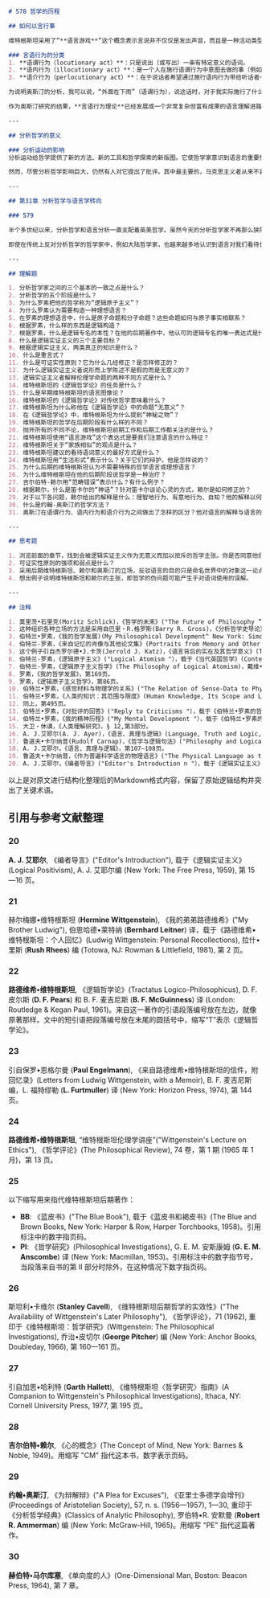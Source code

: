 ```markdown
# 578 哲学的历程

## 如何以言行事

维特根斯坦采用了“**语言游戏**”这个概念表示言说并不仅仅是发出声音，而且是一种活动类型。类似地，奥斯汀在他的重要著作《如何以言行事》中引入了“**言语行为**”这个概念。当某人说某事时，就施行了许多可以区分的行为。

### 言语行为的分类
1. **语谓行为（locutionary act）**：只是说出（或写出）一串有特定意义的语词。
2. **语内行为（illocutionary act）**：是一个人在施行语谓行为中意图去做的事（例如，报告、警告、忏悔、建议、命令）。
3. **语介行为（perlocutionary act）**：在于说话者希望通过施行语内行为带给听话者一方的实际反应（例如，说服、欺骗、恐吓、启发等）。

为说明奥斯汀的分析，我可以说，“外面在下雨”（语谓行为），说这话时，对于我实际施行了什么行为（语内行为）有几种可能性：报告事实，表达对天气的失望，建议你留下来，说谎，等等。让我们假设我只是在报告事实。通过这一行为，有几种我意图带给听话者一方的效果（语介行为）——例如，我可能试图让听话者正确地相信天在下雨，让听话者从自怜中转移开，使得听话者认识到开车是危险的，等等。

作为奥斯汀研究的结果，**言语行为理论**已经发展成一个非常复杂但富有成果的语言理解进路。从这一简明解说中，可以清楚看到，从罗素的语言的功能就是指称世界中的事实这一观点出发，语言理论已经走了很长的路程。我们的词项的意义和使用的问题，或者（b）证明它其实是一个伪问题。在何种程度上你认为借助语言分析研究哲学是有用的？ **分析哲学的意义**

---

## 分析哲学的意义

### 分析运动的影响
分析运动给哲学提供了新的方法、新的工具和哲学探索的新版图。它使哲学家意识到语言的重要性，既可以作为哲学资源，又可以成为澄清理解的障碍。“哲学中的语言学转向”和“哲学革命”这些曾被用来描述其影响的口号表征出它的影响。分析哲学，通过它的所有不同变种，在英语世界中占有支配地位，并且产生了这种方法的许多杰出实践者，以及很多有启发性的20世纪哲学经典。今天，如果不对这一运动的成果加以注意，没有人能成为一位严肃的哲学学者。

然而，尽管分析哲学影响巨大，仍然有人对它提出了批评。其中最主要的，马克思主义者从来不喜欢它。赫伯特-马尔库塞，一个当代马克思主义理论家，把它描述为“单向度的哲学”。他主张日常语言包含着占优势的权力结构的意识形态沉淀。因此，维特根斯坦的断言“哲学让一切照旧”妨碍了任何对现状的激烈批判和改变。在20世纪的前半期，大陆（欧洲）现象学和存在主义运动的成员倾向于相信语言分析是不相干的，因为我们当前的说话方式遮蔽而不是揭示了我们生活经验的丰富维度，他们认为生活经验才是哲学探索的恰当主题。

---

## 第31章 分析哲学与语言学转向

### 579

半个多世纪以来，分析哲学和语言分析一直支配着英美哲学。虽然今天的分析哲学家不再那么狭隘地专注于语言，但他们仍然确信哲学应该通过对具体主张的零碎分析来进行，并且精确性和清晰性比动人的宏大概括更重要。分析哲学今天仍然继续肯定甚至更加强调科学对哲学理论工作的重要性。例如，今天的心灵哲学家不像吉尔伯特•赖尔那样专注于对我们如何使用我们的精神词项进行语言分析。取而代之的是，他们试图理解日常精神词汇与关于认知的大脑研究的发现之间如何相关或不相关。

即使在传统上反对分析哲学的哲学家中，例如大陆哲学家，也越来越多地认识到语言对我们看待世界的方式有巨大影响，不能被忽视。因此，在过去的几十年中，已经存在着从分析哲学和大陆哲学的鸿沟两边架设桥梁的努力，以便从两个对立阵营的洞见中学习。

---

## 理解题

1. 分析哲学家之间的三个基本的一致之点是什么？
2. 分析哲学的五个阶段是什么？
3. 为什么罗素把他的哲学称为“逻辑原子主义”？
4. 为什么罗素认为需要构造一种理想语言？
5. 在罗素的理想语言中，什么是原子命题和分子命题？这些命题如何与原子事实相联系？
6. 根据罗素，什么样的东西是逻辑构造？
7. 根据罗素，什么是逻辑专名的本性？在他的后期著作中，他认可的逻辑专名的唯一表达式是什么？
8. 什么是逻辑实证主义的三个主要目标？
9. 根据逻辑实证主义，两类真正的知识是什么？
10. 什么是重言式？
11. 什么是可证实性原则？它为什么几经修正？是怎样修正的？
12. 为什么逻辑实证主义者说形而上学陈述不是假的而是无意义的？
13. 逻辑实证主义者解释伦理学命题的两种不同方式是什么？
14. 维特根斯坦的《逻辑哲学论》的任务是什么？
15. 什么是早期维特根斯坦的语言图像论？
16. 维特根斯坦的《逻辑哲学论》对传统哲学意味着什么？
17. 维特根斯坦为什么称他在《逻辑哲学论》中的命题“无意义”？
18. 在《逻辑哲学论》中，维特根斯坦为什么提到“神秘之物”？
19. 维特根斯坦的哲学在后期阶段有什么样的不同？
20. 抛开所有的不同不论，维特根斯坦前期工作和后期工作都关注的是什么？
21. 维特根斯坦使用“语言游戏”这个表达式是要我们注意语言的什么特征？
22. 维特根斯坦关于“家族相似”的观点是什么？
23. 维特根斯坦建议的看待语词意义的最好方式是什么？
24. 维特根斯坦用“生活形式”表示什么？关于它们的辩护，他是怎样说的？
25. 为什么后期的维特根斯坦认为不需要特殊的哲学语言或理想语言？
26. 为什么维特根斯坦在他的后期阶段说哲学是一种治疗？
27. 吉尔伯特-赖尔用“范畴错误”表示什么？有什么例子？
28. 根据赖尔，什么是笛卡尔的“神话”？针对笛卡尔谈论心灵的方式，赖尔是如何修正的？
29. 对于以下各问题，赖尔给出的解释是什么：理智地行为、有意地行为、自知？他的解释以何种方式试图瓦解笛卡尔的观念，艮叽心灵是一个单独的实体，它是特殊精神活动发生的场所？
30. 什么是约翰-奥斯汀的哲学方法？
31. 奥斯汀在语谓行为、语内行为和语介行为之间做出了怎样的区分？他对语言的解释与语言的目的仅仅是指称世界中的事实这一观点有怎样的不同？

---

## 思考题

1. 浏览前面的章节，找到会被逻辑实证主义作为无意义而加以拒斥的哲学主张。你是否同意他们对这些主张的判定？
2. 可证实性原则的强项和弱点是什么？
3. 采用后期维特根斯坦、赖尔和奥斯汀的立场，反驳语言的目的只是命名世界中的对象这一论点。
4. 想出例子说明维特根斯坦和赖尔的主张，即哲学的伪问题可能产生于对语词使用的误解。

---

## 注释

1. 莫里茨•石里克(Moritz Schlick)，《哲学的未来》("The Future of Philosophy ”)，载于《语言学转向：哲学方法的新近论文集》(The Linguistic Turn: Recent Essays in Philosophical Method), 理查德.罗蒂(Richard Rorty)编(Chicago: University of Chicago Press, 1967)，第48页。
2. 这种组织各种立场的方法是采用自巴里・R.格罗斯(Barry R. Gross)，《分析哲学史导论》(Analytic Philosophy: An Historical Introduction, New York: Pegasus, 1970)，第13—14页。
3. 伯特兰•罗素，《我的哲学发展)(My Philosophical Development^ New York: Simon & Schuster, 1959)，第11页。
4. 伯特兰-罗素，《来自记忆的肖像与其他论文集》(Portraits from Memory and Other Essays，London: Allen & Unwin, 1956)，第53页。
5. 这个例子引自杰罗尔德•J.卡茨(Jerrold J. Katz)，《语言背后的实在及其哲学意义》(The Underlying Reality of Language and Its Philosophical Import^ New York: Harper Torchbooks, Harper & Row, 1971)，第6页。
6. 伯特兰-罗素，《逻辑原子主义》("Logical Atomism "），载于《当代英国哲学》(Contemporary British Philosophy)，第1卷，J.H.缪尔黑德(J. H. Muirhead )编(London: Allen & Unwin, 1924)，第377页。
7. 伯特兰-罗素，《逻辑原子主义哲学》(The Philosophy of Logical Atomism)，戴维•皮尔斯(David Pears)编(La Salle, IL: Open Court, 1985)，第58页。
8. 罗素，《我的哲学发展》，第169页。
9. 罗素，《逻辑原子主义哲学》，第86页。
10. 伯特兰•罗素，《感觉材料与物理学的关系》("The Relation of Sense-Data to Physics"），载于《神秘主义与逻辑》(Mysticism and Logic)，伯特兰•罗素编(Garden City, NY: Doubleday Anchor Books, 1957)，第150页。
11. 伯特兰•罗素，《人类的知识：其范围与限度》(Human Knowledge, Its Scope and Limits, New York: Simon & Schuster, 1948)，第488页。
12. 同上，第495页。
13. 伯特兰•罗素，《对批评的回答》("Reply to Criticisms "），载于《伯特兰•罗素的哲学：在世哲学家文库第五卷》(The Philosophy of Bertrand Russell, Vol. 5: The Library of Living Philosophers)，保罗•A.谢尔普(Paul A. Schilpp)编(Evanston IL: Northwestern University 1944)，第719页。
14. 伯特兰•罗素，《我的精神历程》("My Mental Development "），载于《伯特兰•罗素的哲学》，第19页。
15. 大卫・休谟，《人类理解研究》，§ 12,第3部分。
16. A. J.艾耶尔(A. J. Ayer)，《语言、真理与逻辑》(Language, Truth and Logic, New York: Dover, n. d.)，第36页。
17. 鲁道夫•卡尔纳普(Rudolf Carnap)，《哲学与逻辑句法》("Philosophy and Logical Syntax n "），载于《20世纪哲学读本》(Readings in Twentieth-Century Philosophy)，威廉 • P.奥尔斯顿(William P. Alston)和乔治•纳克里凯安(George Nakhnikian)编(New York: The Free Press of Glencoe, Macmillan, 1963)，第432页。
18. A. J.艾耶尔，《语言、真理与逻辑》，第107—108页。
19. 鲁道夫•卡尔纳普，《作为普遍科学语言的物理语言》("The Physical Language as the Universal Language of Science"），载于《20世纪哲学读本》，第393—394页。
20. A. J.艾耶尔，《编者导言》("Editor's Introduction n "），载于《逻辑实证主义》(Logical Positivism)，A.
```

以上是对原文进行结构化整理后的Markdown格式内容，保留了原始逻辑结构并突出了关键术语。

## 引用与参考文献整理

### 20
**A. J. 艾耶尔**, 《编者导言》("Editor's Introduction"), 载于《逻辑实证主义》(Logical Positivism), A. J. 艾耶尔编 (New York: The Free Press, 1959), 第 15—16 页。

### 21
赫尔梅娜•维特根斯坦 (**Hermine Wittgenstein**), 《我的弟弟路德维希》("My Brother Ludwig"), 伯恩哈德•莱特纳 (**Bernhard Leitner**) 译，载于《路德维希•维特根斯坦：个人回忆》(Ludwig Wittgenstein: Personal Recollections), 拉什•里斯 (**Rush Rhees**) 编 (Totowa, NJ: Rowman & Littlefield, 1981), 第 2 页。

### 22
**路德维希•维特根斯坦**, 《逻辑哲学论》(Tractatus Logico-Philosophicus), D. F. 皮尔斯 (**D. F. Pears**) 和 B. F. 麦吉尼斯 (**B. F. McGuinness**) 译 (London: Routledge & Kegan Paul, 1961)。来自这一著作的引语段落编号放在左边，就像原著那样。文中的短引语把段落编号放在末尾的圆括号中，缩写“T”表示《逻辑哲学论》。

### 23
引自保罗•恩格尔曼 (**Paul Engelmann**), 《来自路德维希•维特根斯坦的信件，附回忆录》(Letters from Ludwig Wittgenstein, with a Memoir), B. F. 麦吉尼斯编，L. 福特缪勒 (**L. Furtmuller**) 译 (New York: Horizon Press, 1974), 第 144 页。

### 24
**路德维希•维特根斯坦**, “维特根斯坦伦理学讲座”("Wittgenstein's Lecture on Ethics"), 《哲学评论》(The Philosophical Review), 74 卷，第 1 期 (1965 年 1 月)，第 13 页。

### 25
以下缩写用来指代维特根斯坦后期著作：

- **BB**: 《蓝皮书》("The Blue Book"), 载于《蓝皮书和褐皮书》(The Blue and Brown Books, New York: Harper & Row, Harper Torchbooks, 1958)。引用标注中的数字指页码。
- **PI**: 《哲学研究》(Philosophical Investigations), G. E. M. 安斯康姆 (**G. E. M. Anscombe**) 译 (New York: Macmillan, 1953)。引用标注中的数字指节号，当段落来自书的第 II 部分时除外，在这种情况下数字指页码。

### 26
斯坦利•卡维尔 (**Stanley Cavell**), 《维特根斯坦后期哲学的实效性》("The Availability of Wittgenstein's Later Philosophy"), 《哲学评论》，71 (1962), 重印于《维特根斯坦：哲学研究》(Wittgenstein: The Philosophical Investigations), 乔治•皮切尔 (**George Pitcher**) 编 (New York: Anchor Books, Doubleday, 1966), 第 160—161 页。

### 27
引自加思•哈利特 (**Garth Hallett**), 《维特根斯坦〈哲学研究〉指南》(A Companion to Wittgenstein's Philosophical Investigations), Ithaca, NY: Cornell University Press, 1977, 第 195 页。

### 28
**吉尔伯特•赖尔**, 《心的概念》(The Concept of Mind, New York: Barnes & Noble, 1949)。用缩写 "CM" 指代这本书，数字表示页码。

### 29
**约翰•奥斯汀**, 《为辩解辩》("A Plea for Excuses"), 《亚里士多德学会增刊》(Proceedings of Aristotelian Society), 57, n. s. (1956—1957), 1—30, 重印于《分析哲学经典》(Classics of Analytic Philosophy), 罗伯特•R. 安默曼 (**Robert R. Ammerman**) 编 (New York: McGraw-Hill, 1965)。用缩写 “PE” 指代这篇著作。

### 30
**赫伯特•马尔库塞**, 《单向度的人》(One-Dimensional Man, Boston: Beacon Press, 1964), 第 7 章。